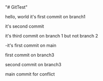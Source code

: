 "# GitTest" 

hello, world
it's first commit on branch1

it's second commit

it's third commit on branch 1 but not branch 2

-it's first commit on main


first commit on branch3 

second commit on branch3


main commit for conflict